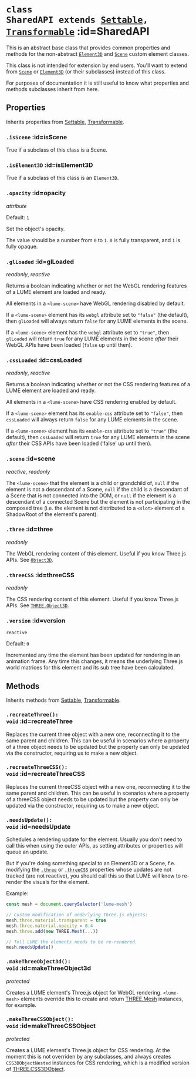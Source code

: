 
# <code>class <b>SharedAPI</b> extends [Settable](..\utils\Settable.md), [Transformable](Transformable.md)</code> :id=SharedAPI

This is an abstract base class that provides common
properties and methods for the non-abstract [`Element3D`](./Element3D) and
[`Scene`](./Scene) custom element classes.

This class is not intended for extension by end users. You'll want to extend
from [`Scene`](./Scene) or [`Element3D`](./Element3D) (or their
subclasses) instead of this class.

For purposes of documentation it is still useful to know what properties and
methods subclasses inherit from here.

## Properties

Inherits properties from [Settable](..\utils\Settable.md), [Transformable](Transformable.md).


### <code>.<b>isScene</b></code> :id=isScene

True if a subclass of this class is a Scene.
        


### <code>.<b>isElement3D</b></code> :id=isElement3D

True if a subclass of this class is an `Element3D`.
        


### <code>.<b>opacity</b></code> :id=opacity

*attribute*

Default: `1`

Set the object's opacity.

The value should be a number from `0` to `1`. `0` is fully transparent, and `1` is fully opaque.
        


### <code>.<b>glLoaded</b></code> :id=glLoaded

*readonly*, *reactive*

Returns a boolean indicating whether or not the WebGL rendering features
of a LUME element are loaded and ready.

All elements in a `<lume-scene>` have WebGL rendering disabled by
default.

If a `<lume-scene>` element has its `webgl` attribute set to
`"false"` (the default), then `glLoaded` will always return `false` for any LUME
elements in the scene.

If a `<lume-scene>` element has the `webgl` attribute set to
`"true"`, then `glLoaded` will return `true` for any LUME
elements in the scene *after* their WebGL APIs have been loaded
(`false` up until then).
        


### <code>.<b>cssLoaded</b></code> :id=cssLoaded

*readonly*, *reactive*

Returns a boolean indicating whether or not the CSS rendering features
of a LUME element are loaded and ready.

All elements in a `<lume-scene>` have CSS rendering enabled by
default.

If a `<lume-scene>` element has its `enable-css` attribute set to
`"false"`, then `cssLoaded` will always return `false` for any LUME
elements in the scene.

If a `<lume-scene>` element has its `enable-css` attribute set to
`"true"` (the default), then `cssLoaded` will return `true` for
any LUME elements in the scene *after* their CSS APIs have been loaded
('false' up until then).
        


### <code>.<b>scene</b></code> :id=scene

*reactive*, *readonly*

The `<lume-scene>` that the element is a child or grandchild of, `null`
if the element is not a descendant of a Scene, `null` if the child is a
descendant of a Scene that is not connected into the DOM, or `null` if
the element is a descendant of a connected Scene but the element is not
participating in the composed tree (i.e. the element is not distributed
to a `<slot>` element of a ShadowRoot of the element's parent).
        


### <code>.<b>three</b></code> :id=three

*readonly*

The WebGL rendering content of this element. Useful if you know Three.js
APIs. See
[`Object3D`](https://threejs.org/docs/index.html#api/en/core/Object3D).
        


### <code>.<b>threeCSS</b></code> :id=threeCSS

*readonly*

The CSS rendering content of this element. Useful if you know Three.js
APIs. See
[`THREE.Object3D`](https://threejs.org/docs/index.html#api/en/core/Object3D).
        


### <code>.<b>version</b></code> :id=version

`reactive`

Default: `0`

Incremented any time the element has been updated for rendering in an
animation frame. Any time this changes, it means the underlying Three.js
world matrices for this element and its sub tree have been calculated.
        

## Methods

Inherits methods from [Settable](..\utils\Settable.md), [Transformable](Transformable.md).


### <code>.<b>recreateThree</b>(): void</code> :id=recreateThree

Replaces the current three object with a new
one, reconnecting it to the same parent and children. This can be useful
in scenarios where a property of a three object needs to be updated but the property
can only be updated via the constructor, requiring us to make a new object.
        


### <code>.<b>recreateThreeCSS</b>(): void</code> :id=recreateThreeCSS

Replaces the current threeCSS object with a new
one, reconnecting it to the same parent and children. This can be useful
in scenarios where a property of a threeCSS object needs to be updated but the property
can only be updated via the constructor, requiring us to make a new object.
        


### <code>.<b>needsUpdate</b>(): void</code> :id=needsUpdate

Schedules a rendering update for the element.
Usually you don't need to call this when using the outer APIs, as setting
attributes or properties will queue an update.

But if you're doing something special to an Element3D or a Scene, f.e.
modifying the [`.three`](#three) or [`.threeCSS`](#threeCSS) properties
whose updates are not tracked (are not reactive), you should call this so
that LUME will know to re-render the visuals for the element.

Example:

```js
const mesh = document.querySelector('lume-mesh')

// Custom modification of underlying Three.js objects:
mesh.three.material.transparent = true
mesh.three.material.opacity = 0.4
mesh.three.add(new THREE.Mesh(...))

// Tell LUME the elements needs to be re-rendered.
mesh.needsUpdate()
```
        


### <code>.<b>makeThreeObject3d</b>(): void</code> :id=makeThreeObject3d

*protected*

Creates a LUME element's Three.js object for
WebGL rendering. `<lume-mesh>` elements override this to create and return
[THREE.Mesh](https://threejs.org/docs/index.html?q=mesh#api/en/objects/Mesh) instances,
for example.
        


### <code>.<b>makeThreeCSSObject</b>(): void</code> :id=makeThreeCSSObject

*protected*

Creates a LUME element's Three.js object
for CSS rendering. At the moment this is not overriden by any
subclasses, and always creates `CSS3DObjectNested` instances for CSS
rendering, which is a modified version of
[THREE.CSS3DObject](https://github.com/mrdoob/three.js/blob/b13eccc8bf1b6aeecf6e5652ba18d2425f6ec22f/examples/js/renderers/CSS3DRenderer.js#L7).
        
        